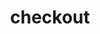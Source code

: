 # checkout

<head>

<title>Ride share</title>

<style>


body {
  display: flex;
  justify-content: center;
}

.vldform {
    box-sizing: border-box;
    width: 375px;input[type=text], input[type=password] {
  width: 100%;
  padding: 15px;
  margin: 5px 0 22px 0;
  display: inline-block;
  border: none;
  background: #f1f1f1;
}

input[type=text]:focus, input[type=password]:focus {
  background-color: #ddd;
  outline: none;
}

hr {
  border: 1px solid #f1f1f1;
  margin-bottom: 25px;
}
